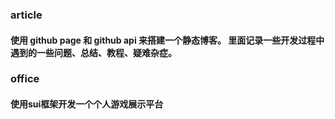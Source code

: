 ### article 
#### 使用 github page 和 github api 来搭建一个静态博客。 里面记录一些开发过程中遇到的一些问题、总结、教程、疑难杂症。

### office
#### 使用sui框架开发一个个人游戏展示平台